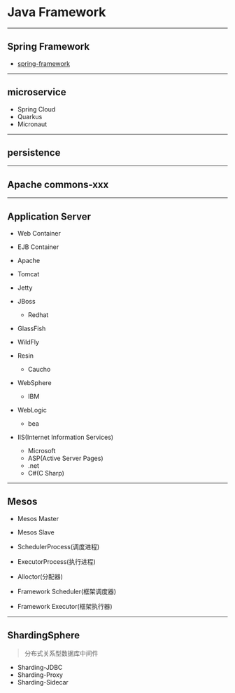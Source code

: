 # Java Framework

---
## Spring Framework
- [spring-framework](spring/spring_framework.md)


---
## microservice

- Spring Cloud
- Quarkus
- Micronaut


---
## persistence

---
## Apache commons-xxx


---
## Application Server

- Web Container

- EJB Container


- Apache
- Tomcat
- Jetty
- JBoss
    - Redhat
- GlassFish
- WildFly

- Resin
    - Caucho
- WebSphere
    - IBM
- WebLogic
    - bea
- IIS(Internet Information Services)
    - Microsoft
    - ASP(Active Server Pages)
    - .net
    - C#(C Sharp)


---
## Mesos
- Mesos Master
- Mesos Slave
- SchedulerProcess(调度进程)
- ExecutorProcess(执行进程)


- Alloctor(分配器)
- Framework Scheduler(框架调度器)
- Framework Executor(框架执行器)



---
## ShardingSphere
> 分布式关系型数据库中间件

- Sharding-JDBC
- Sharding-Proxy
- Sharding-Sidecar


